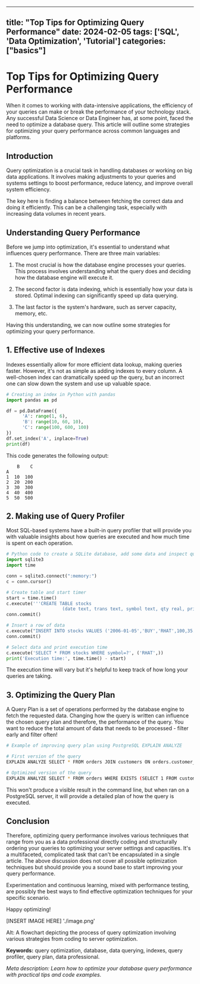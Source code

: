 
---
title: "Top Tips for Optimizing Query Performance"
date: 2024-02-05
tags: ['SQL', 'Data Optimization', 'Tutorial']
categories: ["basics"]
---


# Top Tips for Optimizing Query Performance

When it comes to working with data-intensive applications, the efficiency of your queries can make or break the performance of your technology stack. Any successful Data Science or Data Engineer has, at some point, faced the need to optimize a database query. This article will outline some strategies for optimizing your query performance across common languages and platforms.

## Introduction 

Query optimization is a crucial task in handling databases or working on big data applications. It involves making adjustments to your queries and systems settings to boost performance, reduce latency, and improve overall system efficiency.

The key here is finding a balance between fetching the correct data and doing it efficiently. This can be a challenging task, especially with increasing data volumes in recent years.

## Understanding Query Performance 

Before we jump into optimization, it's essential to understand what influences query performance. There are three main variables:

1. The most crucial is how the database engine processes your queries. This process involves understanding what the query does and deciding how the database engine will execute it. 

2. The second factor is data indexing, which is essentially how your data is stored. Optimal indexing can significantly speed up data querying.

3. The last factor is the system's hardware, such as server capacity, memory, etc.

Having this understanding, we can now outline some strategies for optimizing your query performance. 

## 1. Effective use of Indexes 

Indexes essentially allow for more efficient data lookup, making queries faster. However, it's not as simple as adding indexes to every column. A well-chosen index can dramatically speed up the query, but an incorrect one can slow down the system and use up valuable space. 

```python
# Creating an index in Python with pandas
import pandas as pd

df = pd.DataFrame({
      'A': range(1, 6),
      'B': range(10, 60, 10),
      'C': range(100, 600, 100)
})
df.set_index('A', inplace=True)
print(df)
```

This code generates the following output:

```
    B    C
A          
1  10  100
2  20  200
3  30  300
4  40  400
5  50  500
```

## 2. Making use of Query Profiler 

Most SQL-based systems have a built-in query profiler that will provide you with valuable insights about how queries are executed and how much time is spent on each operation. 

```python
# Python code to create a SQLite database, add some data and inspect query performance using sqlite3
import sqlite3
import time

conn = sqlite3.connect(":memory:")
c = conn.cursor()

# Create table and start timer
start = time.time()
c.execute('''CREATE TABLE stocks
                     (date text, trans text, symbol text, qty real, price real)''')
conn.commit()

# Insert a row of data
c.execute("INSERT INTO stocks VALUES ('2006-01-05','BUY','RHAT',100,35.14)")
conn.commit()

# Select data and print execution time
c.execute('SELECT * FROM stocks WHERE symbol=?', ('RHAT',))
print('Execution time:', time.time() - start)
```

The execution time will vary but it's helpful to keep track of how long your queries are taking.

## 3. Optimizing the Query Plan 

A Query Plan is a set of operations performed by the database engine to fetch the requested data. Changing how the query is written can influence the chosen query plan and therefore, the performance of the query. You want to reduce the total amount of data that needs to be processed - filter early and filter often!

```bash
# Example of improving query plan using PostgreSQL EXPLAIN ANALYZE

# First version of the query
EXPLAIN ANALYZE SELECT * FROM orders JOIN customers ON orders.customer_id = customers.id;

# Optimized version of the query
EXPLAIN ANALYZE SELECT * FROM orders WHERE EXISTS (SELECT 1 FROM customers WHERE orders.customer_id = customers.id);
```

This won't produce a visible result in the command line, but when ran on a PostgreSQL server, it will provide a detailed plan of how the query is executed.

## Conclusion

Therefore, optimizing query performance involves various techniques that range from you as a data professional directly coding and structurally ordering your queries to optimizing your server settings and capacities. It's a multifaceted, complicated task that can't be encapsulated in a single article. The above discussion does not cover all possible optimization techniques but should provide you a sound base to start improving your query performance. 

Experimentation and continuous learning, mixed with performance testing, are possibly the best ways to find effective optimization techniques for your specific scenario. 

Happy optimizing!

[INSERT IMAGE HERE]
'./image.png'

Alt: A flowchart depicting the process of query optimization involving various strategies from coding to server optimization.

**Keywords:** query optimization, database, data querying, indexes, query profiler, query plan, data professional.

_Meta description: Learn how to optimize your database query performance with practical tips and code examples._